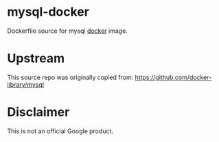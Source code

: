 mysql-docker
============

Dockerfile source for mysql [docker](https://docker.io) image.

# Upstream

This source repo was originally copied from:
https://github.com/docker-library/mysql

# Disclaimer

This is not an official Google product.
